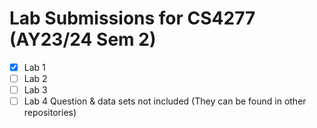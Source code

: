 # Lab Submissions for CS4277 (AY23/24 Sem 2)
- [X] Lab 1
- [ ] Lab 2
- [ ] Lab 3
- [ ] Lab 4
Question & data sets not included (They can be found in other repositories)
